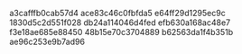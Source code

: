 a3cafffb0cab57d4
ace83c46c0fbfda5
e64ff29d1295ec9c
1830d5c2d551f028
db24a114046d4fed
efb630a168ac48e7
f3e18ae685e88450
48b15e70c3704889
b62563da1f4b351b
ae96c253e9b7ad96
